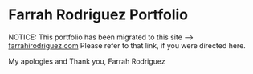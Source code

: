 # Farrah Rodriguez Portfolio

NOTICE: This portfolio has been migrated to this site --> [farrahirodriguez.com](https://www.farrahirodriguez.com/)
Please refer to that link, if you were directed here.

My apologies and Thank you,
Farrah Rodriguez
